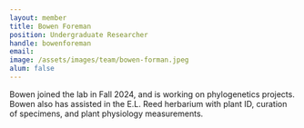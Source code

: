 ```yaml
---
layout: member
title: Bowen Foreman
position: Undergraduate Researcher
handle: bowenforeman
email: 
image: /assets/images/team/bowen-forman.jpeg
alum: false
---
```


Bowen joined the lab in Fall 2024, and is working on phylogenetics projects. Bowen also has assisted in the E.L. Reed herbarium with plant ID, curation of specimens, and plant physiology measurements.